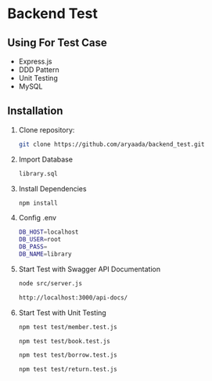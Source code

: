 # Backend Test

## Using For Test Case

- Express.js
- DDD Pattern
- Unit Testing
- MySQL

## Installation

1. Clone repository:
   ```bash
   git clone https://github.com/aryaada/backend_test.git

2. Import Database
    ```bash
    library.sql

3. Install Dependencies
    ```bash
    npm install

4. Config .env
    ```bash
    DB_HOST=localhost
    DB_USER=root
    DB_PASS=
    DB_NAME=library

5. Start Test with Swagger API Documentation
    ```bash
    node src/server.js

    http://localhost:3000/api-docs/

6. Start Test with Unit Testing

    ```bash
    npm test test/member.test.js

    npm test test/book.test.js

    npm test test/borrow.test.js

    npm test test/return.test.js
